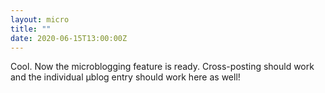 ```yaml
---
layout: micro
title: ""
date: 2020-06-15T13:00:00Z
---
```


Cool. Now the microblogging feature is ready. Cross-posting should work 
and the individual µblog entry should work here as well!
